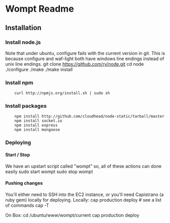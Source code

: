 # Wompt Readme #

## Installation ##

### Install node.js ###

Note that under ubuntu, configure fails with the current version in git.
This is because configure and waf-light both have windows line endings instead of unix line endings.
		git clone https://github.com/ry/node.git
		cd node
		./configure
		./make
		./make install
		
### Install npm ###
		curl http://npmjs.org/install.sh | sudo sh

### Install packages ###
		npm install http://github.com/cloudhead/node-static/tarball/master
		npm install socket.io
		npm install express
		npm install mongoose
		
### Deploying ###

#### Start / Stop ####
We have an upstart script called "wompt"
so, all of these actions can done easily
		sudo start wompt
		sudo stop wompt

#### Pushing changes ####
You'll either need to SSH into the EC2 instance, or you'll need Capistrano (a ruby gem) locally for deploying.
Locally:
		cap production deploy
		# see a list of commands
		cap -T

On Box:
		cd /ubuntu/www/wompt/current
		cap production deploy
